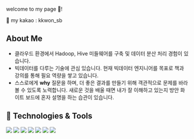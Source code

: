 welcome to my page 👋!

💬 my kakao :  kkwon_sb
<br>
## About Me

- 클라우드 환경에서 Hadoop, Hive 미들웨어를 구축 및 데이터 분산 처리 경험이 있습니다.
- 빅데이터를 다루는 기술에 관심 있습니다. 현재 빅데이터 엔지니어를 목표로 책과 강의를 통해 필요 역량을 쌓고 있습니다.
- 스스로에게 **why** 질문을 하며, 더 좋은 결과를 만들기 위해 객관적으로 문제를 바라볼 수 있도록 노력합니다. 새로운 것을 배울 때면 내가 잘 이해하고 있는지 방안 화이트 보드에 혼자 설명을 하는 습관이 있습니다.



## 🔧 Technologies & Tools
![](https://img.shields.io/badge/OS-Linux-informational?style=flat&logo=linux&logoColor=white&color=2bbc8a)
![](https://img.shields.io/badge/-python-yellow)
![](https://img.shields.io/badge/-SQL-blue)
![](https://img.shields.io/badge/-Hadoop-9cf)
![](https://img.shields.io/badge/-Hive-orange)
![](https://img.shields.io/badge/-Data--Analysis-blueviolet)
![](https://img.shields.io/badge/AWS-ec2-orange)
![]()
![]()



